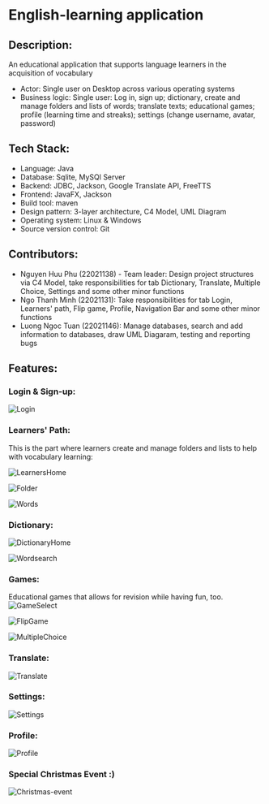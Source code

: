 # English-learning application
## Description: 
An educational application that supports language learners in the acquisition of vocabulary
- Actor: Single user on Desktop across various operating systems
- Business logic: Single user: Log in, sign up; dictionary, create and manage folders and lists of words; translate texts; educational games; profile (learning time and streaks); settings (change username, avatar, password)
## Tech Stack:
- Language: Java
- Database: Sqlite, MySQl Server
- Backend: JDBC, Jackson, Google Translate API, FreeTTS
- Frontend: JavaFX, Jackson
- Build tool: maven
- Design pattern: 3-layer architecture, C4 Model, UML Diagram
- Operating system: Linux & Windows
- Source version control: Git
## Contributors:
- Nguyen Huu Phu (22021138) - Team leader: Design project structures via C4 Model, take responsibilities for tab Dictionary, Translate, Multiple Choice, Settings and some other minor functions
- Ngo Thanh Minh (22021131): Take responsibilities for tab Login, Learners' path, Flip game, Profile, Navigation Bar and some other minor functions
- Luong Ngoc Tuan (22021146): Manage databases, search and add information to databases, draw UML Diagaram, testing and reporting bugs
## Features:
### Login & Sign-up:
![Login](https://github.com/PhuNguyenUET/OOP_Project/assets/115403554/185dbfd7-6aed-431b-9049-c987fcef4d56)
### Learners' Path:
This is the part where learners create and manage folders and lists to help with vocabulary learning:

![LearnersHome](https://github.com/PhuNguyenUET/OOP_Project/assets/115403554/0a7e1eaf-ebea-47de-b4bc-b72e597e3933)

![Folder](https://github.com/PhuNguyenUET/OOP_Project/assets/115403554/416d9907-ba2d-4198-9406-e53f83cff0bc)

![Words](https://github.com/PhuNguyenUET/OOP_Project/assets/115403554/41550684-89eb-4bc7-bad5-f24b35b9aca7)

### Dictionary:
![DictionaryHome](https://github.com/PhuNguyenUET/OOP_Project/assets/115403554/e847e27e-50a2-4040-b3d4-1e6c36ba0bc8)

![Wordsearch](https://github.com/PhuNguyenUET/OOP_Project/assets/115403554/ce274dce-f362-4e64-b3d8-e1017ab44e9a)

### Games:
Educational games that allows for revision while having fun, too.
![GameSelect](https://github.com/PhuNguyenUET/OOP_Project/assets/115403554/efd8c775-acba-4d39-a27b-1691192f8174)

![FlipGame](https://github.com/PhuNguyenUET/OOP_Project/assets/115403554/c8e18661-368f-48b9-92f8-1239f81c14ba)

![MultipleChoice](https://github.com/PhuNguyenUET/OOP_Project/assets/115403554/237a9d1a-8c59-4f88-92e4-395c789c27c2)

### Translate:
![Translate](https://github.com/PhuNguyenUET/OOP_Project/assets/115403554/9822333b-29de-4d2a-a1a7-88cdc65c0fe3)

### Settings:
![Settings](https://github.com/PhuNguyenUET/OOP_Project/assets/115403554/3972bb98-314d-4ca2-bba0-b965a82d9d1b)

### Profile:
![Profile](https://github.com/PhuNguyenUET/OOP_Project/assets/115403554/1ec60034-e3ff-4300-b13b-4d42e48859d3)

### Special Christmas Event :)
![Christmas-event](https://github.com/PhuNguyenUET/OOP_Project/assets/115403554/a058402d-a539-466a-a4c0-803336319b17)


